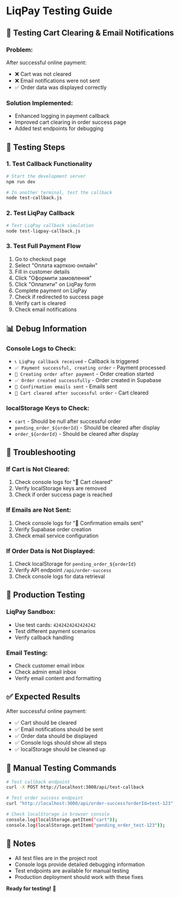 # LiqPay Testing Guide

## 🧪 Testing Cart Clearing & Email Notifications

### **Problem**: 
After successful online payment:
- ❌ Cart was not cleared
- ❌ Email notifications were not sent
- ✅ Order data was displayed correctly

### **Solution Implemented**:
- Enhanced logging in payment callback
- Improved cart clearing in order success page
- Added test endpoints for debugging

## 🔧 Testing Steps

### **1. Test Callback Functionality**
```bash
# Start the development server
npm run dev

# In another terminal, test the callback
node test-callback.js
```

### **2. Test LiqPay Callback**
```bash
# Test LiqPay callback simulation
node test-liqpay-callback.js
```

### **3. Test Full Payment Flow**
1. Go to checkout page
2. Select "Оплата карткою онлайн"
3. Fill in customer details
4. Click "Оформити замовлення"
5. Click "Оплатити" on LiqPay form
6. Complete payment on LiqPay
7. Check if redirected to success page
8. Verify cart is cleared
9. Check email notifications

## 📊 Debug Information

### **Console Logs to Check**:
- `📞 LiqPay callback received` - Callback is triggered
- `✅ Payment successful, creating order` - Payment processed
- `🔄 Creating order after payment` - Order creation started
- `✅ Order created successfully` - Order created in Supabase
- `📧 Confirmation emails sent` - Emails sent
- `🧹 Cart cleared after successful order` - Cart cleared

### **localStorage Keys to Check**:
- `cart` - Should be null after successful order
- `pending_order_${orderId}` - Should be cleared after display
- `order_${orderId}` - Should be cleared after display

## 🐛 Troubleshooting

### **If Cart is Not Cleared**:
1. Check console logs for "🧹 Cart cleared"
2. Verify localStorage keys are removed
3. Check if order success page is reached

### **If Emails are Not Sent**:
1. Check console logs for "📧 Confirmation emails sent"
2. Verify Supabase order creation
3. Check email service configuration

### **If Order Data is Not Displayed**:
1. Check localStorage for `pending_order_${orderId}`
2. Verify API endpoint `/api/order-success`
3. Check console logs for data retrieval

## 🚀 Production Testing

### **LiqPay Sandbox**:
- Use test cards: `4242424242424242`
- Test different payment scenarios
- Verify callback handling

### **Email Testing**:
- Check customer email inbox
- Check admin email inbox
- Verify email content and formatting

## ✅ Expected Results

After successful online payment:
- ✅ Cart should be cleared
- ✅ Email notifications should be sent
- ✅ Order data should be displayed
- ✅ Console logs should show all steps
- ✅ localStorage should be cleaned up

## 🔧 Manual Testing Commands

```bash
# Test callback endpoint
curl -X POST http://localhost:3000/api/test-callback

# Test order success endpoint
curl "http://localhost:3000/api/order-success?orderId=test-123"

# Check localStorage in browser console
console.log(localStorage.getItem("cart"));
console.log(localStorage.getItem("pending_order_test-123"));
```

## 📝 Notes

- All test files are in the project root
- Console logs provide detailed debugging information
- Test endpoints are available for manual testing
- Production deployment should work with these fixes

**Ready for testing!** 🎉
